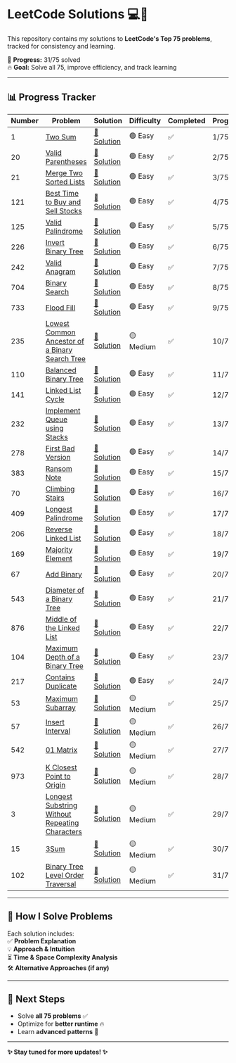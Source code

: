 # LeetCode Solutions 💻🚀  

This repository contains my solutions to **LeetCode's Top 75 problems**, tracked for consistency and learning.  

📌 **Progress:** 31/75 solved  
🔥 **Goal:** Solve all 75, improve efficiency, and track learning  

---

## 📊 Progress Tracker  

| Number | Problem | Solution | Difficulty | Completed | Progress |
| --- | --- | --- | --- | --- | --- |
| 1 | [Two Sum](https://leetcode.com/problems/two-sum/) | [🔗 Solution](./001_two_sum.py) | 🟢 Easy | ✅ | 1/75 |
| 20 | [Valid Parentheses](https://leetcode.com/problems/valid-parentheses/) | [🔗 Solution](./020_valid_parentheses.py) | 🟢 Easy | ✅ | 2/75 |
| 21 | [Merge Two Sorted Lists](https://leetcode.com/problems/merge-two-sorted-lists/) | [🔗 Solution](./021_merge_sorted_lists.py) | 🟢 Easy | ✅ | 3/75 |
| 121 | [Best Time to Buy and Sell Stocks](https://leetcode.com/problems/best-time-to-buy-and-sell-stock/) | [🔗 Solution](./121_best_time_to_buy_sell.py) | 🟢 Easy | ✅ | 4/75 |
| 125 | [Valid Palindrome](https://leetcode.com/problems/valid-palindrome/) | [🔗 Solution](./125_valid_palindrome.py) | 🟢 Easy | ✅ | 5/75 |
| 226 | [Invert Binary Tree](https://leetcode.com/problems/invert-binary-tree/) | [🔗 Solution](./226_invert_binary_tree.py) | 🟢 Easy | ✅ | 6/75 |
| 242 | [Valid Anagram](https://leetcode.com/problems/valid-anagram/) | [🔗 Solution](./242_valid_anagram.py) | 🟢 Easy | ✅ | 7/75 |
| 704 | [Binary Search](https://leetcode.com/problems/binary-search/) | [🔗 Solution](./704_binary_search.py) | 🟢 Easy | ✅ | 8/75 |
| 733 | [Flood Fill](https://leetcode.com/problems/flood-fill/) | [🔗 Solution](./733_flood_fill.py) | 🟢 Easy | ✅ | 9/75 |
| 235 | [Lowest Common Ancestor of a Binary Search Tree](https://leetcode.com/problems/lowest-common-ancestor-of-a-binary-search-tree/) | [🔗 Solution](./235_lowest_common_ancestor.py) | 🟡 Medium | ✅ | 10/75 |
| 110 | [Balanced Binary Tree](https://leetcode.com/problems/balanced-binary-tree/) | [🔗 Solution](./110_balanced_binary_tree.py) | 🟢 Easy | ✅ | 11/75 |
| 141 | [Linked List Cycle](https://leetcode.com/problems/linked-list-cycle/) | [🔗 Solution](./141_linked_list_cycle.py) | 🟢 Easy | ✅ | 12/75 |
| 232 | [Implement Queue using Stacks](https://leetcode.com/problems/implement-queue-using-stacks/) | [🔗 Solution](./232_implement_queue.py) | 🟢 Easy | ✅ | 13/75 |
| 278 | [First Bad Version](https://leetcode.com/problems/first-bad-version/) | [🔗 Solution](./278_first_bad_version.py) | 🟢 Easy | ✅ | 14/75 |
| 383 | [Ransom Note](https://leetcode.com/problems/ransom-note/) | [🔗 Solution](./383_ransom_note.py) | 🟢 Easy | ✅ | 15/75 |
| 70 | [Climbing Stairs](https://leetcode.com/problems/climbing-stairs/) | [🔗 Solution](./070_climbing_stairs.py) | 🟢 Easy | ✅ | 16/75 |
| 409 | [Longest Palindrome](https://leetcode.com/problems/longest-palindrome/) | [🔗 Solution](./409_longest_palindrome.py) | 🟢 Easy | ✅ | 17/75 |
| 206 | [Reverse Linked List](https://leetcode.com/problems/reverse-linked-list/) | [🔗 Solution](./206_reverse_linked_list.py) | 🟢 Easy | ✅ | 18/75 |
| 169 | [Majority Element](https://leetcode.com/problems/majority-element/) | [🔗 Solution](./169_majority_element.py) | 🟢 Easy | ✅ | 19/75 |
| 67 | [Add Binary](https://leetcode.com/problems/add-binary/) | [🔗 Solution](./067_add_binary.py) | 🟢 Easy | ✅ | 20/75 |
| 543 | [Diameter of a Binary Tree](https://leetcode.com/problems/diameter-of-binary-tree/) | [🔗 Solution](./543_diameter_binary_tree.py) | 🟢 Easy | ✅ | 21/75 |
| 876 | [Middle of the Linked List](https://leetcode.com/problems/middle-of-the-linked-list/) | [🔗 Solution](./876_middle_linked_list.py) | 🟢 Easy | ✅ | 22/75 |
| 104 | [Maximum Depth of a Binary Tree](https://leetcode.com/problems/maximum-depth-of-binary-tree/) | [🔗 Solution](./104_maximum_depth.py) | 🟢 Easy | ✅ | 23/75 |
| 217 | [Contains Duplicate](https://leetcode.com/problems/contains-duplicate/) | [🔗 Solution](./217_contains_duplicate.py) | 🟢 Easy | ✅ | 24/75 |
| 53 | [Maximum Subarray](https://leetcode.com/problems/maximum-subarray/) | [🔗 Solution](./053_maximum_subarray.py) | 🟡 Medium | ✅ | 25/75 |
| 57 | [Insert Interval](https://leetcode.com/problems/insert-interval/) | [🔗 Solution](./057_insert_interval.py) | 🟡 Medium | ✅ | 26/75 |
| 542 | [01 Matrix](https://leetcode.com/problems/01-matrix/) | [🔗 Solution](./542_01_matrix.py) | 🟡 Medium | ✅ | 27/75 |
| 973 | [K Closest Point to Origin](https://leetcode.com/problems/k-closest-points-to-origin/) | [🔗 Solution](./973_k_closest_points.py) | 🟡 Medium | ✅ | 28/75 |
| 3 | [Longest Substring Without Repeating Characters](https://leetcode.com/problems/longest-substring-without-repeating-characters/) | [🔗 Solution](./003_longest_substring.py) | 🟡 Medium | ✅ | 29/75 |
| 15 | [3Sum](https://leetcode.com/problems/3sum/) | [🔗 Solution](./015_3sum.py) | 🟡 Medium | ✅ | 30/75 |
| 102 | [Binary Tree Level Order Traversal](https://leetcode.com/problems/binary-tree-level-order-traversal/) | [🔗 Solution](./102_binary_tree_level_order.py) | 🟡 Medium | ✅ | 31/75 |
---

## 🚀 How I Solve Problems  
Each solution includes:  
✅ **Problem Explanation**  
💡 **Approach & Intuition**  
⏳ **Time & Space Complexity Analysis**  
🛠️ **Alternative Approaches (if any)**  

---

## 📌 Next Steps  
- Solve **all 75 problems** ✅  
- Optimize for **better runtime** 🔥  
- Learn **advanced patterns** 🤖  

---

**✨ Stay tuned for more updates! ✨**
